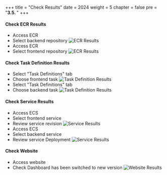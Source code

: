 +++
title = "Check Results"
date = 2024
weight = 5
chapter = false
pre = "<b>3.5. </b>"
+++

#### Check ECR Results

 - Access ECR
 - Select backend repository
![ECR Results](/images/4-cicd-gitlab/4.5.1.png)
  - Access ECR
  - Select frontend repository
![ECR Results](/images/4-cicd-gitlab/4.5.2.png)

#### Check Task Definition Results
  - Select "Task Definitions" tab
  - Choose frontend task
![Task Definition Results](/images/4-cicd-gitlab/4.5.3.png)
  - Select "Task Definitions" tab
  - Choose backend task
![Task Definition Results](/images/4-cicd-gitlab/4.5.4.png)

#### Check Service Results
  - Access ECS
  - Select frontend service
  - Review service revision
![Service Results](/images/4-cicd-gitlab/4.5.5.png)
  - Access ECS
  - Select backend service
  - Review service Deployment
![Service Results](/images/4-cicd-gitlab/4.5.6.png)

#### Check Website
  - Access website
  - Check Dashboard has been switched to new version
![Website Results](/images/4-cicd-gitlab/4.5.7.png)